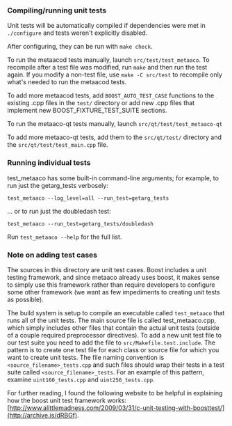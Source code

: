 ### Compiling/running unit tests

Unit tests will be automatically compiled if dependencies were met in `./configure`
and tests weren't explicitly disabled.

After configuring, they can be run with `make check`.

To run the metaacod tests manually, launch `src/test/test_metaaco`. To recompile
after a test file was modified, run `make` and then run the test again. If you
modify a non-test file, use `make -C src/test` to recompile only what's needed
to run the metaacod tests.

To add more metaacod tests, add `BOOST_AUTO_TEST_CASE` functions to the existing
.cpp files in the `test/` directory or add new .cpp files that
implement new BOOST_FIXTURE_TEST_SUITE sections.

To run the metaaco-qt tests manually, launch `src/qt/test/test_metaaco-qt`

To add more metaaco-qt tests, add them to the `src/qt/test/` directory and
the `src/qt/test/test_main.cpp` file.

### Running individual tests

test_metaaco has some built-in command-line arguments; for
example, to run just the getarg_tests verbosely:

    test_metaaco --log_level=all --run_test=getarg_tests

... or to run just the doubledash test:

    test_metaaco --run_test=getarg_tests/doubledash

Run `test_metaaco --help` for the full list.

### Note on adding test cases

The sources in this directory are unit test cases.  Boost includes a
unit testing framework, and since metaaco already uses boost, it makes
sense to simply use this framework rather than require developers to
configure some other framework (we want as few impediments to creating
unit tests as possible).

The build system is setup to compile an executable called `test_metaaco`
that runs all of the unit tests.  The main source file is called
test_metaaco.cpp, which simply includes other files that contain the
actual unit tests (outside of a couple required preprocessor
directives). To add a new unit test file to our test suite you need
to add the file to `src/Makefile.test.include`. The pattern is to
create one test file for each class or source file for which you want
to create unit tests.  The file naming convention is
`<source_filename>_tests.cpp` and such files should wrap their tests
in a test suite called `<source_filename>_tests`.  For an example of
this pattern, examine `uint160_tests.cpp` and `uint256_tests.cpp`.

For further reading, I found the following website to be helpful in
explaining how the boost unit test framework works:
[http://www.alittlemadness.com/2009/03/31/c-unit-testing-with-boosttest/](http://archive.is/dRBGf).
